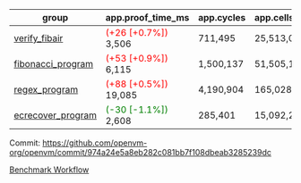 | group | app.proof_time_ms | app.cycles | app.cells_used | leaf.proof_time_ms | leaf.cycles | leaf.cells_used |
| -- | -- | -- | -- | -- | -- | -- |
| [verify_fibair](https://github.com/openvm-org/openvm/blob/benchmark-results/benchmarks-pr/1215/verify_fibair-974a24e5a8eb282c081bb7f108dbeab3285239dc.md) |<span style='color: red'>(+26 [+0.7%])</span> 3,506 |  711,495 |  25,513,055 |- | - | - |
| [fibonacci_program](https://github.com/openvm-org/openvm/blob/benchmark-results/benchmarks-pr/1215/fibonacci-974a24e5a8eb282c081bb7f108dbeab3285239dc.md) |<span style='color: red'>(+53 [+0.9%])</span> 6,115 |  1,500,137 |  51,505,102 |- | - | - |
| [regex_program](https://github.com/openvm-org/openvm/blob/benchmark-results/benchmarks-pr/1215/regex-974a24e5a8eb282c081bb7f108dbeab3285239dc.md) |<span style='color: red'>(+88 [+0.5%])</span> 19,085 |  4,190,904 |  165,028,173 |- | - | - |
| [ecrecover_program](https://github.com/openvm-org/openvm/blob/benchmark-results/benchmarks-pr/1215/ecrecover-974a24e5a8eb282c081bb7f108dbeab3285239dc.md) |<span style='color: green'>(-30 [-1.1%])</span> 2,608 |  285,401 |  15,092,297 |- | - | - |


Commit: https://github.com/openvm-org/openvm/commit/974a24e5a8eb282c081bb7f108dbeab3285239dc

[Benchmark Workflow](https://github.com/openvm-org/openvm/actions/runs/12765653432)
